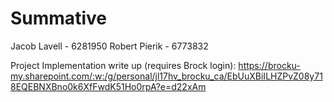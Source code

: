 # Summative

Jacob Lavell - 6281950
Robert Pierik - 6773832
 
Project Implementation write up (requires Brock login):
https://brocku-my.sharepoint.com/:w:/g/personal/jl17hv_brocku_ca/EbUuXBiILHZPvZ08y718EQEBNXBno0k6XfFwdK51Ho0rpA?e=d22xAm
